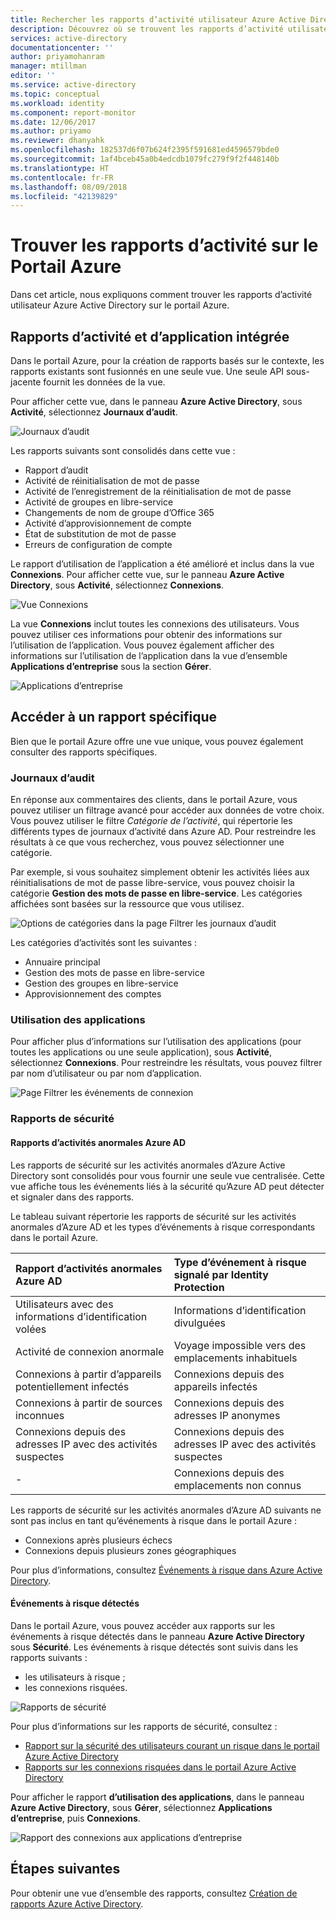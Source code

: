 ```yaml
---
title: Rechercher les rapports d’activité utilisateur Azure Active Directory dans le portail Azure | Microsoft Docs
description: Découvrez où se trouvent les rapports d’activité utilisateur Azure Active Directory sur le portail Azure.
services: active-directory
documentationcenter: ''
author: priyamohanram
manager: mtillman
editor: ''
ms.service: active-directory
ms.topic: conceptual
ms.workload: identity
ms.component: report-monitor
ms.date: 12/06/2017
ms.author: priyamo
ms.reviewer: dhanyahk
ms.openlocfilehash: 182537d6f07b624f2395f591681ed4596579bde0
ms.sourcegitcommit: 1af4bceb45a0b4edcdb1079fc279f9f2f448140b
ms.translationtype: HT
ms.contentlocale: fr-FR
ms.lasthandoff: 08/09/2018
ms.locfileid: "42139829"
---
```

# <a name="find-activity-reports-in-the-azure-portal"></a>Trouver les rapports d’activité sur le Portail Azure

Dans cet article, nous expliquons comment trouver les rapports d’activité utilisateur Azure Active Directory sur le portail Azure.

## <a name="activity-and-integrated-app-reports"></a>Rapports d’activité et d’application intégrée

Dans le portail Azure, pour la création de rapports basés sur le contexte, les rapports existants sont fusionnés en une seule vue. Une seule API sous-jacente fournit les données de la vue.

Pour afficher cette vue, dans le panneau **Azure Active Directory**, sous **Activité**, sélectionnez **Journaux d’audit**.

![Journaux d’audit](./media/howto-find-activity-reports/482.png "Journaux d’Audit")

Les rapports suivants sont consolidés dans cette vue :

* Rapport d’audit
* Activité de réinitialisation de mot de passe
* Activité de l’enregistrement de la réinitialisation de mot de passe
* Activité de groupes en libre-service
* Changements de nom de groupe d’Office 365
* Activité d’approvisionnement de compte
* État de substitution de mot de passe
* Erreurs de configuration de compte


Le rapport d’utilisation de l’application a été amélioré et inclus dans la vue **Connexions**. Pour afficher cette vue, sur le panneau **Azure Active Directory**, sous **Activité**, sélectionnez **Connexions**.

![Vue Connexions](./media/howto-find-activity-reports/483.png "Vue Connexions")

La vue **Connexions** inclut toutes les connexions des utilisateurs. Vous pouvez utiliser ces informations pour obtenir des informations sur l’utilisation de l’application. Vous pouvez également afficher des informations sur l’utilisation de l’application dans la vue d’ensemble **Applications d’entreprise** sous la section **Gérer**.

![Applications d’entreprise](./media/howto-find-activity-reports/484.png "Applications d’entreprise")

## <a name="access-a-specific-report"></a>Accéder à un rapport spécifique

Bien que le portail Azure offre une vue unique, vous pouvez également consulter des rapports spécifiques.

### <a name="audit-logs"></a>Journaux d’audit

En réponse aux commentaires des clients, dans le portail Azure, vous pouvez utiliser un filtrage avancé pour accéder aux données de votre choix. Vous pouvez utiliser le filtre *Catégorie de l’activité*, qui répertorie les différents types de journaux d’activité dans Azure AD. Pour restreindre les résultats à ce que vous recherchez, vous pouvez sélectionner une catégorie.

Par exemple, si vous souhaitez simplement obtenir les activités liées aux réinitialisations de mot de passe libre-service, vous pouvez choisir la catégorie **Gestion des mots de passe en libre-service**. Les catégories affichées sont basées sur la ressource que vous utilisez.  

![Options de catégories dans la page Filtrer les journaux d’audit](./media/howto-find-activity-reports/06.png "Options de catégories dans la page Filtrer les journaux d’audit")

Les catégories d’activités sont les suivantes :

- Annuaire principal
- Gestion des mots de passe en libre-service
- Gestion des groupes en libre-service
- Approvisionnement des comptes

### <a name="application-usage"></a>Utilisation des applications

Pour afficher plus d’informations sur l’utilisation des applications (pour toutes les applications ou une seule application), sous **Activité**, sélectionnez **Connexions**. Pour restreindre les résultats, vous pouvez filtrer par nom d’utilisateur ou par nom d’application.

![Page Filtrer les événements de connexion](./media/howto-find-activity-reports/07.png "Page Filtrer les événements de connexion")

### <a name="security-reports"></a>Rapports de sécurité

#### <a name="azure-ad-anomalous-activity-reports"></a>Rapports d’activités anormales Azure AD

Les rapports de sécurité sur les activités anormales d’Azure Active Directory sont consolidés pour vous fournir une seule vue centralisée. Cette vue affiche tous les événements liés à la sécurité qu’Azure AD peut détecter et signaler dans des rapports.

Le tableau suivant répertorie les rapports de sécurité sur les activités anormales d’Azure AD et les types d’événements à risque correspondants dans le portail Azure.

| Rapport d’activités anormales Azure AD |  Type d’événement à risque signalé par Identity Protection|
| :--- | :--- |
| Utilisateurs avec des informations d’identification volées | Informations d’identification divulguées |
| Activité de connexion anormale | Voyage impossible vers des emplacements inhabituels |
| Connexions à partir d’appareils potentiellement infectés | Connexions depuis des appareils infectés|
| Connexions à partir de sources inconnues | Connexions depuis des adresses IP anonymes |
| Connexions depuis des adresses IP avec des activités suspectes | Connexions depuis des adresses IP avec des activités suspectes |
| - | Connexions depuis des emplacements non connus |

Les rapports de sécurité sur les activités anormales d’Azure AD suivants ne sont pas inclus en tant qu’événements à risque dans le portail Azure :

* Connexions après plusieurs échecs
* Connexions depuis plusieurs zones géographiques

Pour plus d’informations, consultez [Événements à risque dans Azure Active Directory](concept-risk-events.md).  


#### <a name="detected-risk-events"></a>Événements à risque détectés

Dans le portail Azure, vous pouvez accéder aux rapports sur les événements à risque détectés dans le panneau **Azure Active Directory** sous **Sécurité**. Les événements à risque détectés sont suivis dans les rapports suivants :   

- les utilisateurs à risque ;
- les connexions risquées.

![Rapports de sécurité](./media/howto-find-activity-reports/04.png "Rapports de sécurité")

Pour plus d’informations sur les rapports de sécurité, consultez :

- [Rapport sur la sécurité des utilisateurs courant un risque dans le portail Azure Active Directory](concept-user-at-risk.md)
- [Rapports sur les connexions risquées dans le portail Azure Active Directory](concept-risky-sign-ins.md)


Pour afficher le rapport **d’utilisation des applications**, dans le panneau **Azure Active Directory**, sous **Gérer**, sélectionnez **Applications d’entreprise**, puis **Connexions**.


![Rapport des connexions aux applications d’entreprise](./media/howto-find-activity-reports/199.png)

## <a name="next-steps"></a>Étapes suivantes

Pour obtenir une vue d’ensemble des rapports, consultez [Création de rapports Azure Active Directory](overview-reports.md).
